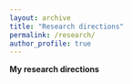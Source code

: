 ```yaml
---
layout: archive
title: "Research directions"
permalink: /research/
author_profile: true
---
```


**My research directions**
